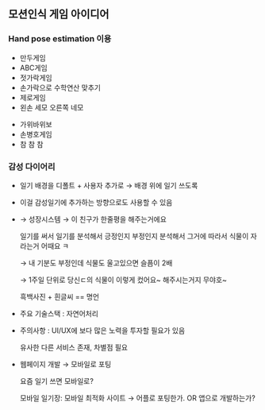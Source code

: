 ## 모션인식 게임 아이디어

### Hand pose estimation 이용

- 만두게임
- ABC게임
- 젓가락게임 
- 손가락으로 수학연산 맞추기
- 제로게임
- 왼손 세모 오른쪽 네모

* 가위바위보
* 손병호게임
* 참 참 참



### 감성 다이어리

- 일기 배경을 디폴트 + 사용자 추가로 → 배경 위에 일기 쓰도록

- 이걸 감성일기에 추가하는 방향으로도 사용할 수 있음

- → 성장시스템 → 이 친구가 한줄평을 해주는거에요

  일기를 써서 일기를 분석해서 긍정인지 부정인지 분석해서 그거에 따라서 식물이 자라는거 어때요 ㅋ

  → 내 기분도 부정인데 식물도 울고있으면 슬픔이 2배

  → 1주일 단위로 당신ㄷ의 식물이 이렇게 컸어요~ 해주시는거지 무야호~

  흑백사진 + 흰글씨 == 명언

- 주요 기술스택 : 자연어처리

* 주의사항 : UI/UX에 보다 많은 노력을 투자할 필요가 있음

  유사한 다른 서비스 존재, 차별점 필요

* 웹페이지 개발 → 모바일로 포팅

  요즘 일기 쓰면 모바일로?

  모바일 일기장: 모바일 최적화 사이트 → 어플로 포팅한가. OR 앱으로 개발하는가?